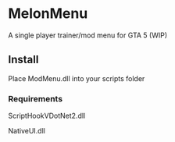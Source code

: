 # MelonMenu
A single player trainer/mod menu for GTA 5 (WIP)

## Install
Place ModMenu.dll into your scripts folder

### Requirements
ScriptHookVDotNet2.dll

NativeUI.dll
